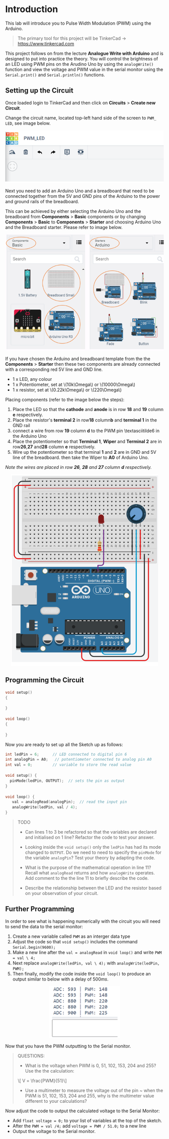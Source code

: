 #  Introduction

This lab will introduce you to Pulse Width Modulation (PWM) using the Arduino. 

> The primary tool for this project will be TinkerCad -> https://www.tinkercad.com

This project follows on from the lecture  **Analogue Write with Arduino** and is designed to put into practice the theory. You will control the brightness of an LED using PWM pins on the Arudino Uno by using the `analogWrite()` function and view the voltage and PWM value in the serial monitor using the `Serial.print()` and `Serial.println()` functions. 

## Setting up the Circuit

Once loaded login to TinkerCad and then click on **Circuits** > **Create new Circuit**.

Change the circuit name, located top-left hand side of the screen to `PWM_ LED`, see image below.


<div align=center>

![](./figures/step1.png)

</div>

Next you need to add an Arduino Uno and a breadboard that need to be connected together from the 5V and GND pins of the Arduino to the power and ground rails of the breadboard. 

This can be achieved by either selecting the Arduino Uno and the breadboard from **Components** > **Basic** components or by changing **Components** > **Basic** to **Components** > **Starter** and choosing Arduino Uno and the Breadboard starter. Please refer to image below.

<div align=center>

![](../MotorController/figures/step3-1.png)

</div>

If you have chosen the Arduino and breadboard template from the the **Components** > **Starter** then these two components are already connected with a corresponding red 5V line and GND line.

- 1 x LED, any colour
- 1 x Potentiometer, set at \\(10k\Omega\\) or \\(10000\Omega\\)
- 1 x resistor, set at \\(0.22k\Omega\\) or \\(220\Omega\\)

Placing components (refer to the image below the steps):

1. Place the LED so that the **cathode** and **anode** is in row **18** and **19** column **e** respectively.
2. Place the resistor's **terminal 2** in row**18** column**b** and **terminal 1** in the GND rail
3. connect a wire from row **19** column **d** to the PWM pin \textasciitilde6 in the Arduino Uno
4. Place the potentiometer so that **Terminal 1**, **Wiper** and **Terminal 2** are in row**26**,**27** and**28** column **e** respectively.
5. Wire up the potentiometer so that terminal **1** and **2** are in GND and 5V line of the breadboard. then take the Wiper to **A0** of Arduino Uno. 

*Note the wires are placed in row **26**, **28** and **27** column **d** respectively.*

<div align=center>

![](figures/step2.png)

</div>

## Programming the Circuit

```C++
void setup()
{

}

void loop()
{

}
```

Now you are ready to set up all the Sketch up as follows:

```C++
int ledPin = 6;      // LED connected to digital pin 6
int analogPin = A0;   // potentiometer connected to analog pin A0
int val = 0;         // variable to store the read value

void setup() {
  pinMode(ledPin, OUTPUT);  // sets the pin as output
}

void loop() {
   val = analogRead(analogPin);  // read the input pin
   analogWrite(ledPin, val / 4); 
}

```

> TODO
>
> - Can lines 1 to 3 be refactored so that the variables are declared and initialised on 1 line? Refactor the code to test your answer.
>
> - Looking inside the `void setup()` only the `ledPin` has had its mode changed to `OUTPUT`. Do we need to need to specify the `pinMode` for the variable `analogPin`? Test your theory by adapting the code.
>
> - What is the purpose of the mathematical operation in line 11? Recall what `analogRead` returns and how `analogWrite` operates. Add comment to the the line 11 to briefly describe the code.
>
> - Describe the relationship between the LED and the resistor based on your observation of your circuit.

## Further Programming

In order to see what is happening numerically with the circuit you will need to send the data to the serial monitor: 

1.  Create a new variable called `PWM` as an interger data type
2.  Adjust the code so that `void setup()` includes the command `Serial.begin(9600);`
3.  Make a new line after the `val = analogRead` in `void loop()` and write `PWM = val \ 4;`
4.  Next replace `analogWrite(ledPin, val \ 4);` with `analogWrite(ledPin, PWM);`
5.  Then finally, modify the code inside the `void loop()`  to produce an output similar to below with a delay of 500*ms*.

<div align=center>

![](./figures/step4.png)

</div>

Now that you have the PWM outputting to the Serial monitor. 

> QUESTIONS:
> 
> - What is the voltage when PWM is 0, 51, 102, 153, 204 and 255? Use the the calculation:
> 
>  \\[ V = \frac{PWM}{51}\\]
>
> - Use a multimeter to measure the voltage out of the pin ~ when the PWM is 51, 102, 153, 204 and 255, why is the multimeter value different to your calculations?

Now adjust the code to output the calculated voltage to the Serial Monitor:

 - Add `float voltage = 0;` to your list of variables at the top of the sketch.
- After the `PWM = val /4;` add `voltage = PWM / 51.0;` to a new line
- Output the voltage to the Serial monitor.